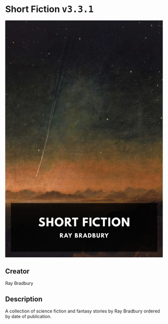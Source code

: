 
# Short Fiction <kbd>v3.3.1</kbd>

<center>
  <img src="./cover-1024.jpg"/>
</center>

## Creator
Ray Bradbury

## Description
A collection of science fiction and fantasy stories by Ray Bradbury ordered by date of publication.
